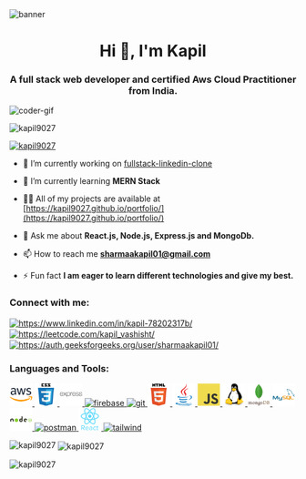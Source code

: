 <img alt="banner" src="https://developers.giphy.com/branch/master/static/api-512d36c09662682717108a38bbb5c57d.gif">
<h1 align="center">Hi 👋, I'm Kapil</h1>
<h3 align="center">A full stack web developer and certified Aws Cloud Practitioner from India.</h3>
<img  alt="coder-gif" src="[https://www.chawtechsolutions.com/wp-content/uploads/2019/03/developer-dribbble.gif](https://media1.tenor.com/images/cd37fa49c983ac905df0016fd5b6a2ee/tenor.gif?itemid=13165216)">
<p align="left"> <img src="https://komarev.com/ghpvc/?username=kapil9027&label=Profile%20views&color=0e75b6&style=flat" alt="kapil9027" /> </p>

<p align="left"> <a href="https://github.com/ryo-ma/github-profile-trophy"><img src="https://github-profile-trophy.vercel.app/?username=kapil9027" alt="kapil9027" /></a> </p>

- 🔭 I’m currently working on [fullstack-linkedin-clone](https://github.com/KAPIL9027/fullstack-linkedin)

- 🌱 I’m currently learning **MERN Stack**

- 👨‍💻 All of my projects are available at [https://kapil9027.github.io/portfolio/](https://kapil9027.github.io/portfolio/)

- 💬 Ask me about **React.js, Node.js, Express.js and MongoDb.**

- 📫 How to reach me **sharmaakapil01@gmail.com**

- ⚡ Fun fact **I am eager to learn different technologies and give my best.**

<h3 align="left">Connect with me:</h3>
<p align="left">
<a href="https://linkedin.com/in/https://www.linkedin.com/in/kapil-78202317b/" target="blank"><img align="center" src="https://raw.githubusercontent.com/rahuldkjain/github-profile-readme-generator/master/src/images/icons/Social/linked-in-alt.svg" alt="https://www.linkedin.com/in/kapil-78202317b/" height="30" width="40" /></a>
<a href="https://www.leetcode.com/https://leetcode.com/kapil_vashisht/" target="blank"><img align="center" src="https://raw.githubusercontent.com/rahuldkjain/github-profile-readme-generator/master/src/images/icons/Social/leet-code.svg" alt="https://leetcode.com/kapil_vashisht/" height="30" width="40" /></a>
<a href="https://auth.geeksforgeeks.org/user/https://auth.geeksforgeeks.org/user/sharmaakapil01/" target="blank"><img align="center" src="https://raw.githubusercontent.com/rahuldkjain/github-profile-readme-generator/master/src/images/icons/Social/geeks-for-geeks.svg" alt="https://auth.geeksforgeeks.org/user/sharmaakapil01/" height="30" width="40" /></a>
</p>

<h3 align="left">Languages and Tools:</h3>
<p align="left"> <a href="https://aws.amazon.com" target="_blank" rel="noreferrer"> <img src="https://raw.githubusercontent.com/devicons/devicon/master/icons/amazonwebservices/amazonwebservices-original-wordmark.svg" alt="aws" width="40" height="40"/> </a> <a href="https://www.w3schools.com/css/" target="_blank" rel="noreferrer"> <img src="https://raw.githubusercontent.com/devicons/devicon/master/icons/css3/css3-original-wordmark.svg" alt="css3" width="40" height="40"/> </a> <a href="https://expressjs.com" target="_blank" rel="noreferrer"> <img src="https://raw.githubusercontent.com/devicons/devicon/master/icons/express/express-original-wordmark.svg" alt="express" width="40" height="40"/> </a> <a href="https://firebase.google.com/" target="_blank" rel="noreferrer"> <img src="https://www.vectorlogo.zone/logos/firebase/firebase-icon.svg" alt="firebase" width="40" height="40"/> </a> <a href="https://git-scm.com/" target="_blank" rel="noreferrer"> <img src="https://www.vectorlogo.zone/logos/git-scm/git-scm-icon.svg" alt="git" width="40" height="40"/> </a> <a href="https://www.w3.org/html/" target="_blank" rel="noreferrer"> <img src="https://raw.githubusercontent.com/devicons/devicon/master/icons/html5/html5-original-wordmark.svg" alt="html5" width="40" height="40"/> </a> <a href="https://www.java.com" target="_blank" rel="noreferrer"> <img src="https://raw.githubusercontent.com/devicons/devicon/master/icons/java/java-original.svg" alt="java" width="40" height="40"/> </a> <a href="https://developer.mozilla.org/en-US/docs/Web/JavaScript" target="_blank" rel="noreferrer"> <img src="https://raw.githubusercontent.com/devicons/devicon/master/icons/javascript/javascript-original.svg" alt="javascript" width="40" height="40"/> </a> <a href="https://www.linux.org/" target="_blank" rel="noreferrer"> <img src="https://raw.githubusercontent.com/devicons/devicon/master/icons/linux/linux-original.svg" alt="linux" width="40" height="40"/> </a> <a href="https://www.mongodb.com/" target="_blank" rel="noreferrer"> <img src="https://raw.githubusercontent.com/devicons/devicon/master/icons/mongodb/mongodb-original-wordmark.svg" alt="mongodb" width="40" height="40"/> </a> <a href="https://www.mysql.com/" target="_blank" rel="noreferrer"> <img src="https://raw.githubusercontent.com/devicons/devicon/master/icons/mysql/mysql-original-wordmark.svg" alt="mysql" width="40" height="40"/> </a> <a href="https://nodejs.org" target="_blank" rel="noreferrer"> <img src="https://raw.githubusercontent.com/devicons/devicon/master/icons/nodejs/nodejs-original-wordmark.svg" alt="nodejs" width="40" height="40"/> </a> <a href="https://postman.com" target="_blank" rel="noreferrer"> <img src="https://www.vectorlogo.zone/logos/getpostman/getpostman-icon.svg" alt="postman" width="40" height="40"/> </a> <a href="https://reactjs.org/" target="_blank" rel="noreferrer"> <img src="https://raw.githubusercontent.com/devicons/devicon/master/icons/react/react-original-wordmark.svg" alt="react" width="40" height="40"/> </a> <a href="https://tailwindcss.com/" target="_blank" rel="noreferrer"> <img src="https://www.vectorlogo.zone/logos/tailwindcss/tailwindcss-icon.svg" alt="tailwind" width="40" height="40"/> </a> </p>

<p><img align="left" src="https://github-readme-stats.vercel.app/api/top-langs?username=kapil9027&show_icons=true&locale=en&layout=compact" alt="kapil9027" /></p>

<p>&nbsp;<img align="center" src="https://github-readme-stats.vercel.app/api?username=kapil9027&show_icons=true&locale=en" alt="kapil9027" /></p>

<p><img align="center" src="https://github-readme-streak-stats.herokuapp.com/?user=kapil9027&" alt="kapil9027" /></p>
